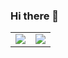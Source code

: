 ### Hi there 👋

<!--
**LingzheZhao/LingzheZhao** is a ✨ _special_ ✨ repository because its `README.md` (this file) appears on your GitHub profile.

Here are some ideas to get you started:

- 🔭 I’m currently working on ...
- 🌱 I’m currently learning ...
- 👯 I’m looking to collaborate on ...
- 🤔 I’m looking for help with ...
- 💬 Ask me about ...
- 📫 How to reach me: ...
- 😄 Pronouns: ...
- ⚡ Fun fact: ...
-->

<table>
    <tbody>
        <tr>
            <td width="50%" align="center">
                <a href="https://github.com/anuraghazra/github-readme-stats"><img src="https://github-readme-stats-git-masterorgs-github-readme-stats-team.vercel.app/api?username=LingzheZhao&include_orgs=true&count_private=true&show_icons=true&theme=nightowl"></a>
            </td>
            <td width="50%" align="center">
                <a href="https://github.com/anuraghazra/github-readme-stats"><img src="https://github-readme-stats.vercel.app/api/top-langs/?username=LingzheZhao&include_orgs=true&count_private=true&theme=nightowl&layout=compact"></a>
            </td>
        </tr>
    </tbody>
</table>
